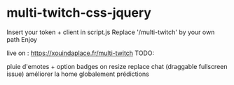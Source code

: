 # multi-twitch-css-jquery

Insert your token + client in script.js
Replace '/multi-twitch' by your own path
Enjoy

live on : https://xouindaplace.fr/multi-twitch
TODO: 

pluie d'emotes + option
badges 
on resize replace chat (draggable fullscreen issue)
améliorer la home globalement
prédictions
